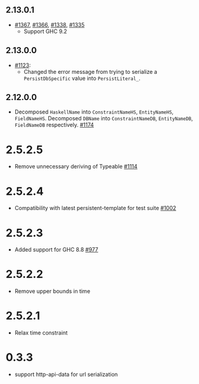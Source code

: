 ## 2.13.0.1

* [#1367](https://github.com/yesodweb/persistent/pull/1367),
  [#1366](https://github.com/yesodweb/persistent/pull/1367),
  [#1338](https://github.com/yesodweb/persistent/pull/1338),
  [#1335](https://github.com/yesodweb/persistent/pull/1335)
    * Support GHC 9.2

## 2.13.0.0

* [#1123](https://github.com/yesodweb/persistent/pull/1223):
    * Changed the error message from trying to serialize a `PersistDbSpecific` value into `PersistLiteral_`.

## 2.12.0.0

* Decomposed `HaskellName` into `ConstraintNameHS`, `EntityNameHS`, `FieldNameHS`. Decomposed `DBName` into `ConstraintNameDB`, `EntityNameDB`, `FieldNameDB` respectively. [#1174](https://github.com/yesodweb/persistent/pull/1174)

# 2.5.2.5

* Remove unnecessary deriving of Typeable [#1114](https://github.com/yesodweb/persistent/pull/1114)

# 2.5.2.4

* Compatibility with latest persistent-template for test suite [#1002](https://github.com/yesodweb/persistent/pull/1002/files)

# 2.5.2.3

* Added support for GHC 8.8 [#977](https://github.com/yesodweb/persistent/pull/977)

# 2.5.2.2

* Remove upper bounds in time

# 2.5.2.1

* Relax time constraint

# 0.3.3

* support http-api-data for url serialization

